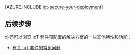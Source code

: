 <properties
 pageTitle="保护物联网部署 | Azure"
 description="本文详细说明如何保护你的 IoT 部署"
 services=""
 suite="iot-suite"
 documentationCenter=""
 authors="YuriDio"
 manager="timlt"
 editor=""/>


<tags
 ms.service="iot-suite"
 ms.devlang="na"
 ms.topic="article"
 ms.tgt_pltfrm="na"
 ms.workload="na"
 ms.date="10/17/2016"
 wacn.date="10/31/2016"
 ms.author="yurid"/>


[AZURE.INCLUDE [iot-secure-your-deployment](../../includes/iot-secure-your-deployment.md)]

## 后续步骤

你还可以浏览 IoT 套件预配置的解决方案的一些其他特性和功能：

- [有关 IoT 套件的常见问题][lnk-faq]

[lnk-predictive-overview]: /documentation/articles/iot-suite-predictive-overview/
[lnk-faq]: /documentation/articles/iot-suite-faq/

<!---HONumber=Mooncake_0829_2016-->